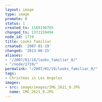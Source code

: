 ```yaml
---
layout: image
type: image
promote: 0
status: 1
created_ts: 1169196765
changed_ts: 1372159494
node_id: 1719
title: Looks familiar
created: '2007-01-19'
changed: '2013-06-25'
aliases:
- "/2007/01/19/looks_familiar_0/"
- "/node/1719/"
permalink: "/2007/01/19/looks_familiar_0/"
tags:
- Christmas in Los Angeles
images:
- src: image/images/IMG_2621_0.JPG
  name: IMG_2621_0.JPG
---
```


